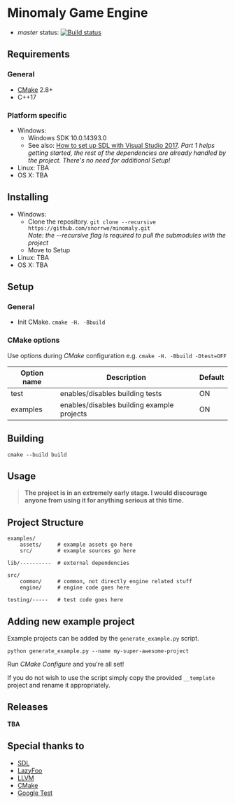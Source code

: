 # Minomaly Game Engine

- _master_ status: [![Build status](https://ci.appveyor.com/api/projects/status/1ix6lgn3objhh270/branch/master?svg=true)](https://ci.appveyor.com/project/snorrwe/minomaly/branch/master)

## Requirements

### General 

- [CMake](https://cmake.org/) 2.8+
- C++17

### Platform specific

- Windows:
    - Windows SDK 10.0.14393.0
    - See also: [How to set up SDL with Visual Studio 2017](https://www.wikihow.com/Set-Up-SDL-with-Visual-Studio-2017). _Part 1 helps getting started, the rest of the dependencies are already handled by the project. There's no need for additional Setup!_
- Linux: TBA
- OS X: TBA

## Installing

- Windows:
    - Clone the repository. `git clone --recursive https://github.com/snorrwe/minomaly.git` <br>
        _Note: the --recursive flag is required to pull the submodules with the project_
    - Move to Setup
- Linux: TBA
- OS X: TBA

## Setup

### General
- Init CMake. `cmake -H. -Bbuild`

### CMake options

Use options during _CMake_ configuration e.g. `cmake -H. -Bbuild -Dtest=OFF`

| Option name | Description | Default |
| ----------- | ----------- | ------- |
| test | enables/disables building tests | ON |
| examples | enables/disables building example projects | ON |


## Building

`cmake --build build`

## Usage

> __The project is in an extremely early stage. I would discourage anyone from using it for anything serious at this time.__

## Project Structure

```
examples/
    assets/     # example assets go here
    src/        # example sources go here

lib/----------  # external dependencies

src/
    common/     # common, not directly engine related stuff
    engine/     # engine code goes here

testing/-----   # test code goes here
```

## Adding new example project

Example projects can be added by the `generate_example.py` script.

`python generate_example.py --name my-super-awesome-project`

Run _CMake Configure_ and you're all set!

If you do not wish to use the script simply copy the provided `__template` project and rename it appropriately.

## Releases

__TBA__

## Special thanks to

- [SDL](https://www.libsdl.org/)
- [LazyFoo](http://www.lazyfoo.net/tutorials/SDL/index.php)
- [LLVM](https://llvm.org/)
- [CMake](https://cmake.org/)
- [Google Test](https://github.com/google/googletest)
